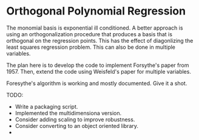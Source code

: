 # Orthogonal Polynomial Regression

The monomial basis is exponential ill conditioned. A better approach is using an orthogonalization procedure that produces a basis that is orthogonal on the regression points. This has the effect of diagonlizing the least squares regression problem. This can also be done in multiple variables.

The plan here is to develop the code to implement Forsythe's paper from 1957. Then, extend the code using Weisfeld's paper for multiple variables.

Foresythe's algorithm is working and mostly documented. Give it a shot.

TODO:
- Write a packaging script.
- Implemented the multidimensiona version.
- Consider adding scaling to improve robustness.
- Consider converting to an object oriented library.
- 
